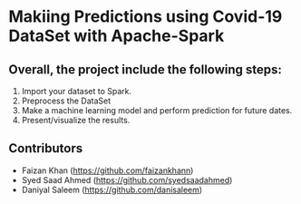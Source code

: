 # Makiing Predictions using Covid-19 DataSet with Apache-Spark

## Overall, the project include the following steps:
1. Import your dataset to Spark.
2. Preprocess the DataSet
3. Make a machine learning model and perform prediction for future dates.
4. Present/visualize the results.

## Contributors
- Faizan Khan (https://github.com/faizankhann)
- Syed Saad Ahmed (https://github.com/syedsaadahmed)
- Daniyal Saleem (https://github.com/danisaleem)
